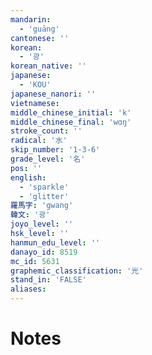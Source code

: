 ```yaml
---
mandarin:
  - 'guāng'
cantonese: ''
korean:
  - '광'
korean_native: ''
japanese:
  - 'KOU'
japanese_nanori: ''
vietnamese:
middle_chinese_initial: 'k'
middle_chinese_final: 'wɑŋ'
stroke_count: ''
radical: '水'
skip_number: '1-3-6'
grade_level: '名'
pos: ''
english:
  - 'sparkle'
  - 'glitter'
羅馬字: 'gwang'
韓文: '광'
joyo_level: ''
hsk_level: ''
hanmun_edu_level: ''
danayo_id: 8519
mc_id: 5631
graphemic_classification: '光'
stand_in: 'FALSE'
aliases:
---
```


# Notes
